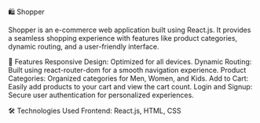 🛍️ Shopper

Shopper is an e-commerce web application built using React.js. It provides a seamless shopping experience with features like product categories, dynamic routing, and a user-friendly interface.


🚀 Features
Responsive Design: Optimized for all devices.
Dynamic Routing: Built using react-router-dom for a smooth navigation experience.
Product Categories: Organized categories for Men, Women, and Kids.
Add to Cart: Easily add products to your cart and view the cart count.
Login and Signup: Secure user authentication for personalized experiences.


🛠️ Technologies Used
Frontend: React.js, HTML, CSS

